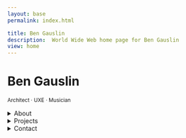 ```yaml
---
layout: base
permalink: index.html

title: Ben Gauslin
description:  World Wide Web home page for Ben Gauslin
view: home
---
```

# Ben Gauslin

<small>Architect · UXE · Musician</small>

<fancy-details>
  <details>
    <summary>About</summary>

    Hello, I’m a former Chicago architect and ex-Google engineer who currently lives in New Orleans.
    
    When I’m not renovating my 140-year old house in the Vieux Carré, I spend quality time with friends, family, and the electric bass.

  </details>
</fancy-details>

<fancy-details>
  <details>
    <summary>Projects</summary>

    Photos, sketches, and drawings of architectural projects alongside web apps made with Web Components and TypeScript (in no particular order).

    {% include 'projects.njk' %}

  </details>
</fancy-details>

<fancy-details>
  <details>
    <summary>Contact</summary>

    You can reach me via email, text, or voicemail:

    {% include 'links.njk' %}

  </details>
</fancy-details>

<script>
  {% include 'FancyDetails.js' %}
</script>